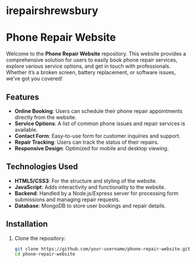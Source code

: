 # irepairshrewsbury
# Phone Repair Website

Welcome to the **Phone Repair Website** repository. This website provides a comprehensive solution for users to easily book phone repair services, explore various service options, and get in touch with professionals. Whether it’s a broken screen, battery replacement, or software issues, we’ve got you covered!

## Features

- **Online Booking**: Users can schedule their phone repair appointments directly from the website.
- **Service Options**: A list of common phone issues and repair services is available.
- **Contact Form**: Easy-to-use form for customer inquiries and support.
- **Repair Tracking**: Users can track the status of their repairs.
- **Responsive Design**: Optimized for mobile and desktop viewing.

## Technologies Used

- **HTML5/CSS3**: For the structure and styling of the website.
- **JavaScript**: Adds interactivity and functionality to the website.
- **Backend**: Handled by a Node.js/Express server for processing form submissions and managing repair requests.
- **Database**: MongoDB to store user bookings and repair details.

## Installation

1. Clone the repository:
   ```bash
   git clone https://github.com/your-username/phone-repair-website.git
   cd phone-repair-website
